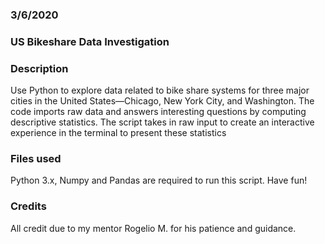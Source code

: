### 3/6/2020

### US Bikeshare Data Investigation

### Description
Use Python to explore data related to bike share systems for three major cities in the United States—Chicago, New York City, and Washington. The code imports raw data and answers interesting questions by computing descriptive statistics. The script takes in raw input to create an interactive experience in the terminal to present these statistics

### Files used
Python 3.x, Numpy and Pandas are required to run this script. Have fun!

### Credits
All credit due to my mentor Rogelio M. for his patience and guidance.
